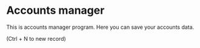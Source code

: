 # Accounts manager

This is accounts manager program.
Here you can save your accounts data.

(Ctrl + N to new record)

